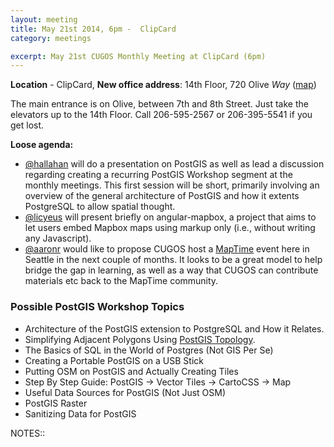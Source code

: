 ```yaml
---
layout: meeting
title: May 21st 2014, 6pm -  ClipCard
category: meetings

excerpt: May 21st CUGOS Monthly Meeting at ClipCard (6pm)
---
```


**Location** -  ClipCard, **New office address**: 14th Floor, 720 Olive *Way*  ([map](http://www.openstreetmap.org/?mlat=47.6141&mlon=-122.3349#map=16/47.6141/-122.3349)) 

The main entrance is on Olive, between 7th and 8th Street. Just take the elevators up to the 14th Floor. Call 206-595-2567 or 206-395-5541 if you get lost.

__Loose agenda:__

- [@hallahan](https://github.com/hallahan) will do a presentation on PostGIS as well as lead a discussion regarding creating a recurring PostGIS Workshop segment at the monthly meetings. This first session will be short, primarily involving an overview of the general architecture of PostGIS and how it extents PostgreSQL to allow spatial thought.
- [@licyeus](https://github.com/licyeus) will present briefly on angular-mapbox, a project that aims to let users embed Mapbox maps using markup only (i.e., without writing any Javascript).
- [@aaronr](https://github.com/aaronr) would like to propose CUGOS host a [MapTime](http://lyzidiamond.com/posts/why-maptime/) event here in Seattle in the next couple of months.  It looks to be a great model to help bridge the gap in learning, as well as a way that CUGOS can contribute materials etc back to the MapTime community.


### Possible PostGIS Workshop Topics

- Architecture of the PostGIS extension to PostgreSQL and How it Relates.
- Simplifying Adjacent Polygons Using [PostGIS Topology](http://postgis.net/docs/Topology.html).
- The Basics of SQL in the World of Postgres (Not GIS Per Se)
- Creating a Portable PostGIS on a USB Stick
- Putting OSM on PostGIS and Actually Creating Tiles
- Step By Step Guide: PostGIS -> Vector Tiles -> CartoCSS -> Map
- Useful Data Sources for PostGIS (Not Just OSM)
- PostGIS Raster
- Sanitizing Data for PostGIS


NOTES::

